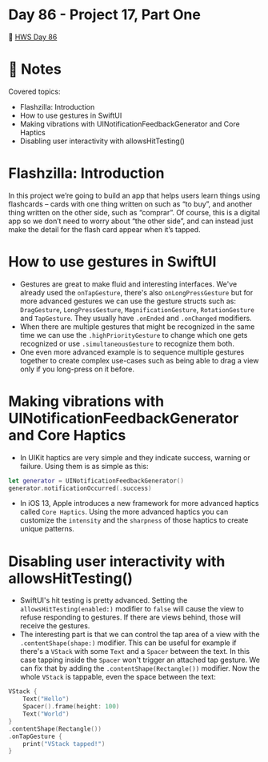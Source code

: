 # Day 86 - Project 17, Part One

🔗 [HWS Day 86](https://www.hackingwithswift.com/100/swiftui/86)

# 📝 Notes

Covered topics:

- Flashzilla: Introduction
- How to use gestures in SwiftUI
- Making vibrations with UINotificationFeedbackGenerator and Core Haptics
- Disabling user interactivity with allowsHitTesting()

# Flashzilla: Introduction

>
In this project we’re going to build an app that helps users learn things using flashcards – cards with one thing written on such as “to buy”, and another thing written on the other side, such as “comprar”. Of course, this is a digital app so we don’t need to worry about “the other side”, and can instead just make the detail for the flash card appear when it’s tapped.

# How to use gestures in SwiftUI

- Gestures are great to make fluid and interesting interfaces. We've already used the `onTapGesture`, there's also `onLongPressGesture` but for more advanced gestures we can use the gesture structs such as: `DragGesture`, `LongPressGesture`, `MagnificationGesture`, `RotationGesture` and `TapGesture`. They usually have `.onEnded` and `.onChanged` modifiers.
- When there are multiple gestures that might be recognized in the same time we can use the `.highPriorityGesture` to change which one gets recognized or use `.simultaneousGesture` to recognize them both.
- One even more advanced example is to sequence multiple gestures together to create complex use-cases such as being able to drag a view only if you long-press on it before.

# Making vibrations with UINotificationFeedbackGenerator and Core Haptics

- In UIKit haptics are very simple and they indicate success, warning or failure. Using them is as simple as this:

```swift
let generator = UINotificationFeedbackGenerator()
generator.notificationOccurred(.success)
```

- In iOS 13, Apple introduces a new framework for more advanced haptics called `Core Haptics`. Using the more advanced haptics you can customize the `intensity` and the `sharpness` of those haptics to create unique patterns.

# Disabling user interactivity with allowsHitTesting()

- SwiftUI's hit testing is pretty advanced. Setting the `allowsHitTesting(enabled:)` modifier to `false` will cause the view to refuse responding to gestures. If there are views behind, those will receive the gestures.
- The interesting part is that we can control the tap area of a view with the `.contentShape(shape:)` modifier. This can be useful for example if there's a `VStack` with some `Text` and a `Spacer` between the text. In this case tapping inside the `Spacer` won't trigger an attached tap gesture. We can fix that by adding the `.contentShape(Rectangle())` modifier. Now the whole `VStack` is tappable, even the space between the text:

```swift
VStack {
    Text("Hello")
    Spacer().frame(height: 100)
    Text("World")
}
.contentShape(Rectangle())
.onTapGesture {
    print("VStack tapped!")
}
```